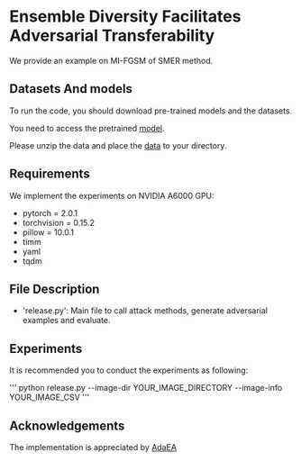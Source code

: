 # Ensemble Diversity Facilitates Adversarial Transferability
We provide an example on MI-FGSM of SMER method.
## Datasets And models
To run the code, you should download pre-trained models and the datasets. 

You need to access the pretrained [model](https://huggingface.co/).

Please unzip the data and place the [data](https://www.kaggle.com/google-brain/nips-2017-adversarial-learning-development-set) to your directory.

## Requirements
 We implement the experiments on NVIDIA A6000 GPU:

 - pytorch = 2.0.1
 - torchvision = 0.15.2
 - pillow = 10.0.1
 - timm
 - yaml
 - tqdm


## File Description
- 'release.py': Main file to call attack methods, generate adversarial examples and evaluate.

## Experiments
It is recommended you to conduct the experiments as following:

'''
python release.py --image-dir YOUR_IMAGE_DIRECTORY --image-info YOUR_IMAGE_CSV
'''

## Acknowledgements
The implementation is appreciated by [AdaEA](https://github.com/CHENBIN99/AdaEA)